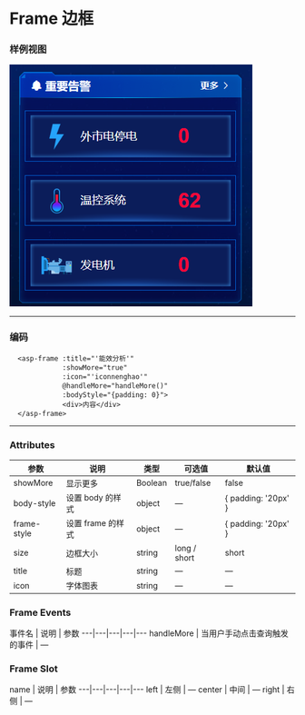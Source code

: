 # Frame 边框

### 样例视图

![Alt text](../images/frame/frame.jpg)

<hr/>

### 编码

```vue
  <asp-frame :title="'能效分析'"
             :showMore="true"
             :icon="'iconnenghao'"
             @handleMore="handleMore()"
             :bodyStyle="{padding: 0}">
             <div>内容</div>
  </asp-frame>
```

<hr/>

### Attributes

参数 | 说明 | 类型 | 可选值 | 默认值
---|---|---|---|---
showMore | 显示更多 | Boolean | true/false | false
body-style | 设置 body 的样式 | object | — | { padding: '20px' }
frame-style | 设置 frame 的样式 | object | — | { padding: '20px' }
size | 边框大小 | string | long / short  | short
title | 标题 | string | —  | —
icon | 字体图表 | string | —  | —

### Frame Events

事件名 | 说明 | 参数 
---|---|---|---|---
handleMore | 当用户手动点击查询触发的事件 | —

### Frame Slot

name | 说明 | 参数 
---|---|---|---|---
left | 左侧 | —
center | 中间 | —
right | 右侧 | —


